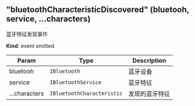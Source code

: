 <a name="module_miot/Bluetooth--module.exports..BluetoothEvent.event_bluetoothCharacteristicDiscovered"></a>

## "bluetoothCharacteristicDiscovered" (bluetooh, service, ...characters)
蓝牙特征发现事件

**Kind**: event emitted  

| Param | Type | Description |
| --- | --- | --- |
| bluetooh | <code>IBluetooth</code> | 蓝牙设备 |
| service | <code>IBluetoothService</code> | 蓝牙特征 |
| ...characters | <code>IBluetoothCharacteristic</code> | 发现的蓝牙特征 |


